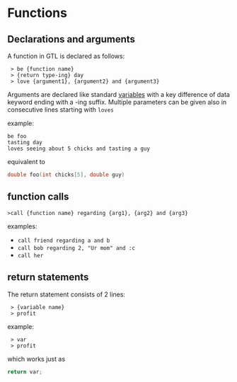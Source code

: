 # Functions
## Declarations and arguments
A function in GTL is declared as follows:
```
 > be {function name}
 > {return type-ing} day
 > love {argument1}, {argument2} and {argument3}
```
Arguments are declared like standard [variables](typing.md) with a key difference of data keyword ending with a -ing suffix.
Multiple parameters can be given also in consecutive lines starting with `loves`

example:
```
be foo
tasting day
loves seeing about 5 chicks and tasting a guy
```
equivalent to
```c++
double foo(int chicks[5], double guy)
```

## function calls
```
>call {function name} regarding {arg1}, {arg2} and {arg3}
```

examples:
- `call friend regarding a and b`
- `call bob regarding 2, "Ur mom" and :c`
- `call her`


## return statements
The return statement consists of 2 lines:
```
 > {variable name}
 > profit
```

example:
```
 > var
 > profit
```
which works just as
```c++
return var; 
```